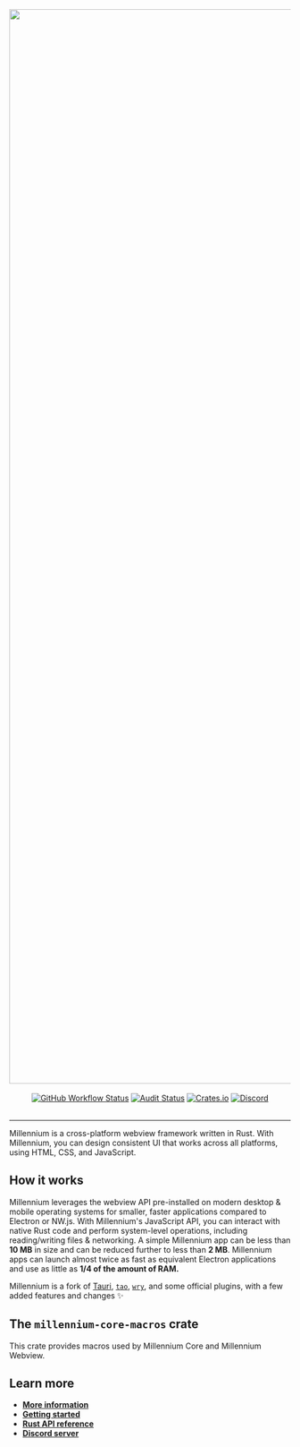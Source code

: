 <div align=center>
	<a href="https://millennium.pyke.io"><img src="https://github.com/pykeio/millennium/raw/main/.github/banner.png" width=1920></a>
	<br /><br />
	<a href="https://github.com/pykeio/millennium/actions"><img alt="GitHub Workflow Status" src="https://img.shields.io/github/actions/workflow/status/pykeio/millennium/test-main.yml?branch=main&style=for-the-badge&logo=github-actions&logoColor=white"></a>  <a href="https://github.com/pykeio/millennium/actions"><img alt="Audit Status" src="https://img.shields.io/github/actions/workflow/status/pykeio/millennium/audit.yml?branch=main&style=for-the-badge&logo=data:image/svg+xml;base64,PHN2ZyB4bWxucz0iaHR0cDovL3d3dy53My5vcmcvMjAwMC9zdmciIHZpZXdCb3g9IjAgMCAyNCAyNCI%2BPHBhdGggZmlsbD0iI2ZmZiIgZD0iTTEyIDEyaDdjLS41IDQuMS0zLjMgNy44LTcgOXYtOUg1VjYuM2w3LTMuMU0xMiAxIDMgNXY2YzAgNS42IDMuOCAxMC43IDkgMTIgNS4yLTEuMyA5LTYuNCA5LTEyVjVsLTktNFoiLz48L3N2Zz4%3D&label=audit"></a> <a href="https://crates.io/crates/millennium"><img alt="Crates.io" src="https://img.shields.io/crates/d/millennium?style=for-the-badge&logo=rust"></a> <a href="https://discord.gg/BAkXJ6VjCz"><img alt="Discord" src="https://img.shields.io/discord/1029216970027049072?style=for-the-badge&logo=discord&logoColor=white"></a>
	<br /><br />
	<hr />
</div>

Millennium is a cross-platform webview framework written in Rust. With Millennium, you can design consistent UI that works across all platforms, using HTML, CSS, and JavaScript.

## How it works
Millennium leverages the webview API pre-installed on modern desktop & mobile operating systems for smaller, faster applications compared to Electron or NW.js. With Millennium's JavaScript API, you can interact with native Rust code and perform system-level operations, including reading/writing files & networking. A simple Millennium app can be less than **10 MB** in size and can be reduced further to less than **2 MB**. Millennium apps can launch almost twice as fast as equivalent Electron applications and use as little as __1/4 of the amount of RAM.__

Millennium is a fork of [Tauri](https://tauri.app/), [`tao`](https://github.com/tauri-apps/tao/), [`wry`](https://github.com/tauri-apps/wry), and some official plugins, with a few added features and changes ✨

## The `millennium-core-macros` crate
This crate provides macros used by Millennium Core and Millennium Webview.

## Learn more

- [**More information**](https://millennium.pyke.io/)
- [**Getting started**](https://millennium.pyke.io/docs/main/your-first-app/prerequisites)
- [**Rust API reference**](https://docs.rs/millennium)
- [**Discord server**](https://discord.gg/BAkXJ6VjCz)
